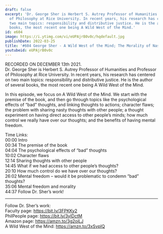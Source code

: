 ```yaml
---
draft: false
excerpt: 'Dr. George Sher is Herbert S. Autrey Professor of Humanities and Professor
  of Philosophy at Rice University. In recent years, his research has centered on
  two main topics: responsibility and distributive justice. He is the author of several
  books, the most recent one being A Wild West of the Mind.'
id: e604
image: https://i.ytimg.com/vi/eUPAjrB0v0c/hqdefault.jpg
publishDate: 2022-03-25
title: '#604 George Sher - A Wild West of the Mind; The Morality of Nasty Thoughts'
youtubeid: eUPAjrB0v0c
---
```

RECORDED ON DECEMBER 13th 2021.  
Dr. George Sher is Herbert S. Autrey Professor of Humanities and Professor of Philosophy at Rice University. In recent years, his research has centered on two main topics: responsibility and distributive justice. He is the author of several books, the most recent one being A Wild West of the Mind.

In this episode, we focus on A Wild West of the Mind. We start with the premise of the book, and then go through topics like the psychological effects of “bad” thoughts, and linking thoughts to actions; character flaws; the problem with sharing nasty thoughts with other people; a thought experiment on having direct access to other people’s minds; how much control we really have over our thoughts; and the benefits of having mental freedom.

Time Links:  
00:00 Intro  
00:34  The premise of the book  
04:04  The psychological effects of “bad” thoughts  
10:02  Character flaws  
12:14  Sharing thoughts with other people  
14:45  What if we had access to other people’s thoughts?  
20:10  How much control do we have over our thoughts?  
26:02  Mental freedom – would it be problematic to condemn “bad” thoughts?  
35:06  Mental freedom and morality  
44:37  Follow Dr. Sher’s work!

---

Follow Dr. Sher’s work:  
Faculty page: https://bit.ly/3FPKKy2  
PhilPeople page: https://bit.ly/3yIDctM  
Amazon page: https://amzn.to/3g2ojLJ  
A Wild West of the Mind: https://amzn.to/3xSvpIQ
